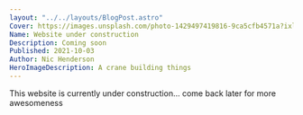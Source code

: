 ```yaml
---
layout: "../../layouts/BlogPost.astro"
Cover: https://images.unsplash.com/photo-1429497419816-9ca5cfb4571a?ixlib=rb-1.2.1&q=85&fm=jpg&crop=entropy&cs=srgb
Name: Website under construction
Description: Coming soon
Published: 2021-10-03
Author: Nic Henderson
HeroImageDescription: A crane building things
---
```


This website is currently under construction... come back later for more awesomeness
